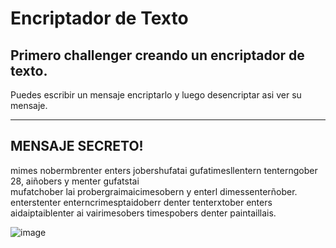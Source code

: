 <h1>Encriptador de Texto </h1>
<h2>Primero challenger creando un encriptador de texto.</h2>
Puedes escribir un mensaje encriptarlo y luego desencriptar asi ver su mensaje. 

-----------------------------------------------------------------------------------------
MENSAJE SECRETO!
-----------------------------------------------------------------------------------------
mimes nobermbrenter enters jobershufatai gufatimesllentern tenterngober 28, aiñobers y menter gufatstai   
mufatchober lai probergraimaicimesobern y enterl dimessenterñober. enterstenter enterncrimesptaidoberr denter tenterxtober enters aidaiptaiblenter ai vairimesobers timespobers denter paintaillais. 

![image](https://github.com/user-attachments/assets/2eea20c2-d2ca-43c7-849f-22acd9b89318)

